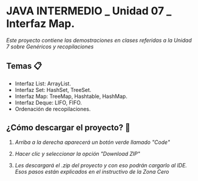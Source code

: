 # JAVA INTERMEDIO _ Unidad 07 _ Interfaz Map.

_Este proyecto contiene las demostraciones en clases referidas a la Unidad 7 sobre Genéricos y recopilaciones_

## Temas 📋
* Interfaz List: ArrayList.
* Interfaz Set: HashSet, TreeSet.
* Interfaz Map: TreeMap, Hashtable, HashMap.
* Interfaz Deque: LIFO, FIFO.
* Ordenación de recopilaciones.

## ¿Cómo descargar el proyecto? 🔧
1. _Arriba a la derecha aparecerá un botón verde llamado "Code"_

2. _Hacer clic y seleccionar la opción "Download ZIP"_

3. _Les descargará el .zip del proyecto y con eso podrán cargarlo al IDE. Esos pasos están explicados en el instructivo de la Zona Cero_
